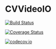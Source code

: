 # CVVideoIO

[![Build Status](https://travis-ci.org/r9y9/CVVideoIO.jl.svg?branch=master)](https://travis-ci.org/r9y9/CVVideoIO.jl)

[![Coverage Status](https://coveralls.io/repos/r9y9/CVVideoIO.jl/badge.svg?branch=master&service=github)](https://coveralls.io/github/r9y9/CVVideoIO.jl?branch=master)

[![codecov.io](http://codecov.io/github/r9y9/CVVideoIO.jl/coverage.svg?branch=master)](http://codecov.io/github/r9y9/CVVideoIO.jl?branch=master)

